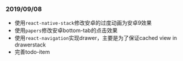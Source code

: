 ### 2019/09/08
- 使用`react-native-stack`修改安卓的过度动画为安卓9效果
- 使用`papers`修改安卓bottom-tab的点击效果
- 使用`react-navigation`实现drawer，主要是为了保证cached view in drawerstack
- 完善todo-item
